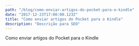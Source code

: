 ```yaml
---
path: "/blog/como-enviar-artigos-do-pocket-para-o-kindle"
date: "2017-12-23T17:00:00.123Z"
title: "Como enviar artigos do Pocket para o Kindle"
description: "Descrição para SEO"
---
```


Como enviar artigos do Pocket para o Kindle